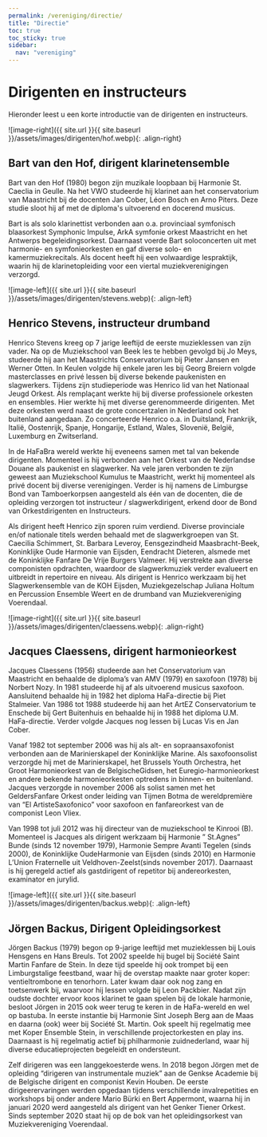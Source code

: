 ```yaml
---
permalink: /vereniging/directie/
title: "Directie"
toc: true
toc_sticky: true
sidebar:
  nav: "vereniging"
---
```

# Dirigenten en instructeurs

Hieronder leest u een korte introductie van de dirigenten en instructeurs.

![image-right]({{ site.url }}{{ site.baseurl }}/assets/images/dirigenten/hof.webp){: .align-right}

## Bart van den Hof, dirigent klarinetensemble

Bart van den Hof (1980) begon zijn muzikale loopbaan bij Harmonie St. Caeclia in Geulle. Na het VWO studeerde hij klarinet aan het conservatorium van Maastricht bij de docenten Jan Cober, Léon Bosch en Arno Piters. Deze studie sloot hij af met de diploma's uitvoerend en docerend musicus.
 
Bart is als solo klarinettist verbonden aan o.a. provinciaal symfonisch blaasorkest Symphonic Impulse, ArkA symfonie orkest Maastricht en het Antwerps begeleidingsorkest. Daarnaast voerde Bart soloconcerten uit met harmonie- en symfonieorkesten en gaf diverse solo- en kamermuziekrecitals. Als docent heeft hij een volwaardige lespraktijk, waarin hij de klarinetopleiding voor een viertal muziekverenigingen verzorgd.


![image-left]({{ site.url }}{{ site.baseurl }}/assets/images/dirigenten/stevens.webp){: .align-left}

## Henrico Stevens, instructeur drumband

Henrico Stevens kreeg op 7 jarige leeftijd de eerste muzieklessen van zijn vader. Na op de Muziekschool van Beek les te hebben gevolgd bij Jo Meys, studeerde hij aan het Maastrichts Conservatorium bij Pieter Jansen en Werner Otten. In Keulen volgde hij enkele jaren les bij Georg Breiern volgde masterclasses en privé lessen bij diverse bekende paukenisten en slagwerkers. Tijdens zijn studieperiode was Henrico lid van het Nationaal Jeugd Orkest. Als remplaçant werkte hij bij diverse professionele orkesten en ensembles. Hier werkte hij met diverse gerenommeerde dirigenten. Met deze orkesten werd naast de grote concertzalen in Nederland ook het buitenland aangedaan. Zo concerteerde Henrico o.a. in Duitsland, Frankrijk, Italië, Oostenrijk,
Spanje, Hongarije, Estland, Wales, Slovenië, België, Luxemburg en Zwitserland.

In de HaFaBra wereld werkte hij eveneens samen met tal van bekende dirigenten.
Momenteel is hij verbonden aan het Orkest van de Nederlandse Douane als paukenist en slagwerker. Na vele jaren verbonden te zijn geweest aan Muziekschool Kumulus te
Maastricht, werkt hij momenteel als privé docent bij diverse verenigingen. Verder is hij namens de Limburgse Bond van Tamboerkorpsen aangesteld als één van de
docenten, die de opleiding verzorgen tot instructeur / slagwerkdirigent, erkend door de Bond van Orkestdirigenten en Instructeurs.

Als dirigent heeft Henrico zijn sporen ruim verdiend. Diverse provinciale en/of nationale titels werden behaald met de slagwerkgroepen van St. Caecilia Schimmert,
St. Barbara Leveroy, Eensgezindheid Maasbracht-Beek, Koninklijke Oude Harmonie van Eijsden, Eendracht Dieteren, alsmede met de Koninklijke Fanfare De Vrije Burgers
Valmeer. Hij verstrekte aan diverse componisten opdrachten, waardoor de slagwerkmuziek verder evalueert en uitbreidt in repertoire en niveau. Als dirigent is Henrico werkzaam bij het Slagwerkensemble van de KOH Eijsden, Muziekgezelschap Juliana Holtum en Percussion Ensemble Weert en de drumband van Muziekvereniging Voerendaal.

![image-right]({{ site.url }}{{ site.baseurl }}/assets/images/dirigenten/claessens.webp){: .align-right}

## Jacques Claessens, dirigent harmonieorkest

Jacques Claessens (1956) studeerde aan het Conservatorium van Maastricht en behaalde de diploma’s van AMV (1979) en saxofoon (1978) bij Norbert Nozy. In 1981 studeerde hij af als uitvoerend musicus saxofoon. Aansluitend behaalde hij in 1982 het diploma HaFa-directie bij Piet Stalmeier. Van 1986 tot 1988 studeerde hij aan het ArtEZ Conservatorium te Enschede bij Gert Buitenhuis en behaalde hij in 1988 het diploma U.M. HaFa-directie. Verder volgde Jacques nog lessen bij Lucas Vis en Jan Cober.

Vanaf 1982 tot september 2006 was hij als alt- en sopraansaxofonist verbonden aan de Marinierskapel der Koninklijke Marine. Als saxofoonsolist verzorgde hij met de Marinierskapel, het Brussels Youth Orchestra, het Groot Harmonieorkest van de BelgischeGidsen, het Euregio-harmonieorkest en andere bekende harmonieorkesten optredens in binnen- en buitenland. Jacques verzorgde in november 2006 als solist samen met het GeldersFanfare Orkest onder leiding van Tijmen Botma de wereldpremière van “El ArtisteSaxofonico” voor saxofoon en fanfareorkest van de componist Leon Vliex.

Van 1998 tot juli 2012 was hij directeur van de muziekschool te Kinrooi (B). Momenteel is Jacques als dirigent werkzaam bij Harmonie ” St.Agnes” Bunde (sinds 12 november 1979), Harmonie Sempre Avanti Tegelen (sinds 2000), de Koninklijke OudeHarmonie van Eijsden (sinds 2010) en Harmonie L’Union Fraternelle uit Veldhoven-Zeelst(sinds november 2017). Daarnaast is hij geregeld actief als gastdirigent of repetitor bij andereorkesten, examinator en jurylid.

![image-left]({{ site.url }}{{ site.baseurl }}/assets/images/dirigenten/backus.webp){: .align-left}

## Jörgen Backus, Dirigent Opleidingsorkest

Jörgen Backus (1979) begon op 9-jarige leeftijd met muzieklessen bij Louis Hensgens en Hans Breuls. Tot 2002 speelde hij bugel bij Société Saint Martin Fanfare de Stein. In deze tijd speelde hij ook trompet bij een Limburgstalige feestband, waar hij de overstap maakte naar groter koper: ventieltrombone en tenorhorn. Later kwam daar ook nog zang en toetsenwerk bij, waarvoor hij lessen volgde bij Leon Packbier. Nadat zijn oudste dochter ervoor koos klarinet te gaan spelen bij de lokale harmonie, besloot Jörgen in 2015 ook weer terug te keren in de HaFa-wereld en wel op bastuba. In eerste instantie bij Harmonie Sint Joseph Berg aan de Maas en daarna (ook) weer bij Société St. Martin. Ook speelt hij regelmatig mee met Koper Ensemble Stein, in verschillende projectorkesten en play ins. Daarnaast is hij regelmatig actief bij philharmonie zuidnederland, waar hij diverse educatieprojecten begeleidt en ondersteunt. 
 
Zelf dirigeren was een langgekoesterde wens. In 2018 begon Jörgen met de opleiding “dirigeren van instrumentale muziek” aan de Genkse Academie bij de Belgische dirigent en componist Kevin Houben. De eerste dirigeerervaringen werden opgedaan tijdens verschillende invalrepetities en workshops bij onder andere Mario Bürki en Bert Appermont, waarna hij in januari 2020 werd aangesteld als dirigent van het Genker Tiener Orkest. Sinds september 2020 staat hij op de bok van het opleidingsorkest van Muziekvereniging Voerendaal.
